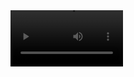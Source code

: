 <video src='[your URL here](https://youtu.be/mPDz9NJBUdM?si=DdREyckj83B8LlgN)https://youtu.be/mPDz9NJBUdM?si=DdREyckj83B8LlgN' width=180/>
